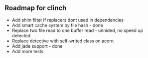 ## Roadmap for clinch


- Add shim filter if replacers dont used in dependencies
- Add smart cache system by file hash - done
- Replace two file read to one buffer read - unnided, no speed up detected
- Replace detective with self-writed class on acorn
- Add jade support - done
- Add more tests